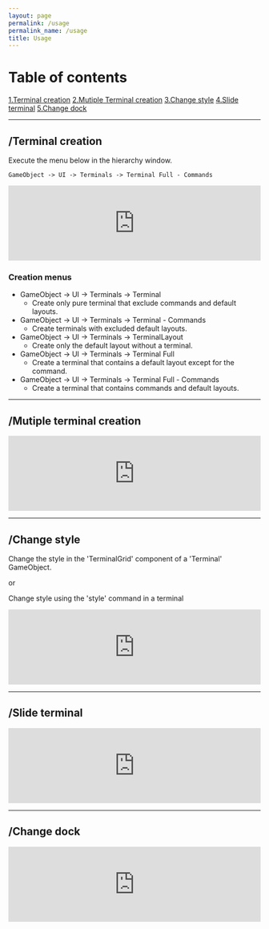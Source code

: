 ```yaml
---
layout: page
permalink: /usage
permalink_name: /usage
title: Usage
---
```


# Table of contents

[1.Terminal creation](#terminal-creation)
[2.Mutiple Terminal creation](#mutiple-terminal-creation)
[3.Change style](#change-style)
[4.Slide terminal](#slide-terminal)
[5.Change dock](#change-dock)

***

## /Terminal creation

Execute the menu below in the hierarchy window.

```
GameObject -> UI -> Terminals -> Terminal Full - Commands
```

<div class="video-container">
    <iframe width="100%" src="https://www.youtube.com/embed/WU2DbKSWV_M" frameborder="0" allow="accelerometer; autoplay; clipboard-write; encrypted-media; gyroscope; picture-in-picture" allowfullscreen></iframe>
</div>

### Creation menus

* GameObject -> UI -> Terminals -> Terminal
  * Create only pure terminal that exclude commands and default layouts.
* GameObject -> UI -> Terminals -> Terminal - Commands
  * Create terminals with excluded default layouts.
* GameObject -> UI -> Terminals -> TerminalLayout
  * Create only the default layout without a terminal.
* GameObject -> UI -> Terminals -> Terminal Full
  * Create a terminal that contains a default layout except for the command.
* GameObject -> UI -> Terminals -> Terminal Full - Commands
  * Create a terminal that contains commands and default layouts.

***

## /Mutiple terminal creation

<div class="video-container">
    <iframe width="100%" src="https://www.youtube.com/embed/lY5-wWMmik4" frameborder="0" allow="accelerometer; autoplay; clipboard-write; encrypted-media; gyroscope; picture-in-picture" allowfullscreen></iframe>
</div>

***

## /Change style

Change the style in the 'TerminalGrid' component of a 'Terminal' GameObject.

or

Change style using the 'style' command in a terminal


<div class="video-container">
    <iframe width="100%" src="https://www.youtube.com/embed/FqxaGUOnPYQ" frameborder="0" allow="accelerometer; autoplay; clipboard-write; encrypted-media; gyroscope; picture-in-picture" allowfullscreen></iframe>
</div>

***

## /Slide terminal

<div class="video-container">
    <iframe width="100%" src="https://www.youtube.com/embed/3z1feX2_Wy0" frameborder="0" allow="accelerometer; autoplay; clipboard-write; encrypted-media; gyroscope; picture-in-picture" allowfullscreen></iframe>
</div>

***

## /Change dock

<div class="video-container">
    <iframe width="100%" src="https://www.youtube.com/embed/0xqb9nAXZTo" frameborder="0" allow="accelerometer; autoplay; clipboard-write; encrypted-media; gyroscope; picture-in-picture" allowfullscreen></iframe>
</div>
